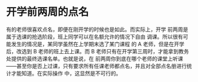 # 开学前两周的点名

有的老师很喜欢点名，即便在刚开学的时候也是如此。而实际上，开学  前两周是属于选课的抢选阶段，班上同学可以在名额允许的情况下自由  调课。所以很有可能发生的情况是，某同学虽然在上学期末选了某门课程  的 A 老师，但是在开学后，改选到 B 老师的班上去上课。而 B 老师只有在开学第三周时，才能拿到教务处提供的最终选课名单。也就是说，在  前两周你到底在哪个老师的课堂上听课——甚至你是否上过课，只有要求所有任课老师都点名，并且对全部点名册进行统计才能知道。在实际操作  中，这显然是不可行的。

